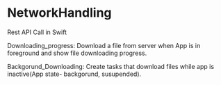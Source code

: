 # NetworkHandling
Rest API Call in Swift

Downloading_progress: Download a file from server when App is in foreground and show file downloading progress.

Backgorund_Downloading: Create tasks that download files while app is inactive(App state- backgorund, susupended).


